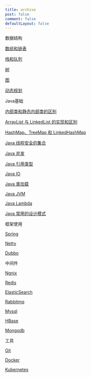 ```yaml
---
title: archive
post: false
comment: false
defaultLayout: false
---
```


数据结构

[数组和链表](www.baidu.com)

[栈和队列](www.baidu.com)

[树](www.baidu.com)

[图](www.baidu.com)

[动态规划](www.baidu.com)



Java基础

[内部类和静态内部类的区别](www.baidu.com)

[ArrayList 与 LinkedList 的实现和区别](www.baidu.com)

[HashMap、TreeMap 和 LinkedHashMap](www.baidu.com)

[Java 线程安全的集合](www.baidu.com)

[Java 并发](www.baidu.com)

[Java 引用类型](www.baidu.com)

[Java IO](www.baidu.com)

[Java 类加载](www.baidu.com)

[Java JVM](www.baidu.com)

[Java Lambda](www.baidu.com)

[Java 常用的设计模式](www.baidu.com)



框架使用

[Spring](www.baidu.com)

[Netty](www.baidu.com)

[Dubbo](www.baidu.com)



中间件

[Ngnix](www.baidu.com)

[Redis](www.baidu.com)

[ElasticSearch](www.baidu.com)

[Rabbitmq](www.baidu.com)

[Mysql](www.baidu.com)

[HBase](www.baidu.com)

[Mongodb](www.baidu.com)



工具

[Git](www.baidu.com)

[Docker](www.baidu.com)

[Kubernetes](www.baidu.com)